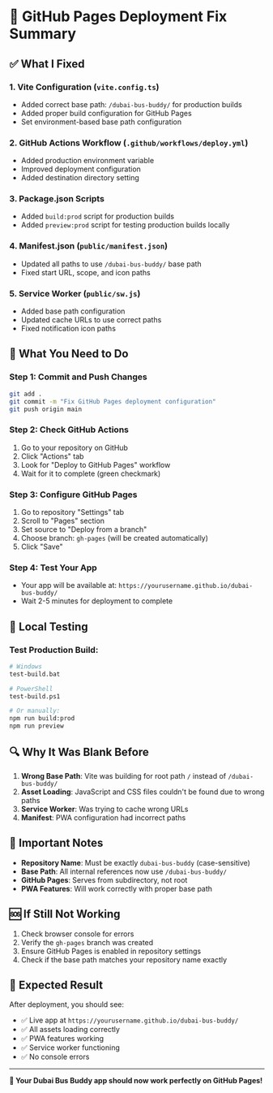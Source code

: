 # 🚀 GitHub Pages Deployment Fix Summary

## ✅ What I Fixed

### 1. **Vite Configuration** (`vite.config.ts`)
- Added correct base path: `/dubai-bus-buddy/` for production builds
- Added proper build configuration for GitHub Pages
- Set environment-based base path configuration

### 2. **GitHub Actions Workflow** (`.github/workflows/deploy.yml`)
- Added production environment variable
- Improved deployment configuration
- Added destination directory setting

### 3. **Package.json Scripts**
- Added `build:prod` script for production builds
- Added `preview:prod` script for testing production builds locally

### 4. **Manifest.json** (`public/manifest.json`)
- Updated all paths to use `/dubai-bus-buddy/` base path
- Fixed start URL, scope, and icon paths

### 5. **Service Worker** (`public/sw.js`)
- Added base path configuration
- Updated cache URLs to use correct paths
- Fixed notification icon paths

## 🎯 What You Need to Do

### Step 1: Commit and Push Changes
```bash
git add .
git commit -m "Fix GitHub Pages deployment configuration"
git push origin main
```

### Step 2: Check GitHub Actions
1. Go to your repository on GitHub
2. Click "Actions" tab
3. Look for "Deploy to GitHub Pages" workflow
4. Wait for it to complete (green checkmark)

### Step 3: Configure GitHub Pages
1. Go to repository "Settings" tab
2. Scroll to "Pages" section
3. Set source to "Deploy from a branch"
4. Choose branch: `gh-pages` (will be created automatically)
5. Click "Save"

### Step 4: Test Your App
- Your app will be available at: `https://yourusername.github.io/dubai-bus-buddy/`
- Wait 2-5 minutes for deployment to complete

## 🧪 Local Testing

### Test Production Build:
```bash
# Windows
test-build.bat

# PowerShell
test-build.ps1

# Or manually:
npm run build:prod
npm run preview
```

## 🔍 Why It Was Blank Before

1. **Wrong Base Path**: Vite was building for root path `/` instead of `/dubai-bus-buddy/`
2. **Asset Loading**: JavaScript and CSS files couldn't be found due to wrong paths
3. **Service Worker**: Was trying to cache wrong URLs
4. **Manifest**: PWA configuration had incorrect paths

## 🚨 Important Notes

- **Repository Name**: Must be exactly `dubai-bus-buddy` (case-sensitive)
- **Base Path**: All internal references now use `/dubai-bus-buddy/`
- **GitHub Pages**: Serves from subdirectory, not root
- **PWA Features**: Will work correctly with proper base path

## 🆘 If Still Not Working

1. Check browser console for errors
2. Verify the `gh-pages` branch was created
3. Ensure GitHub Pages is enabled in repository settings
4. Check if the base path matches your repository name exactly

## 📱 Expected Result

After deployment, you should see:
- ✅ Live app at `https://yourusername.github.io/dubai-bus-buddy/`
- ✅ All assets loading correctly
- ✅ PWA features working
- ✅ Service worker functioning
- ✅ No console errors

---

**🎉 Your Dubai Bus Buddy app should now work perfectly on GitHub Pages!**
